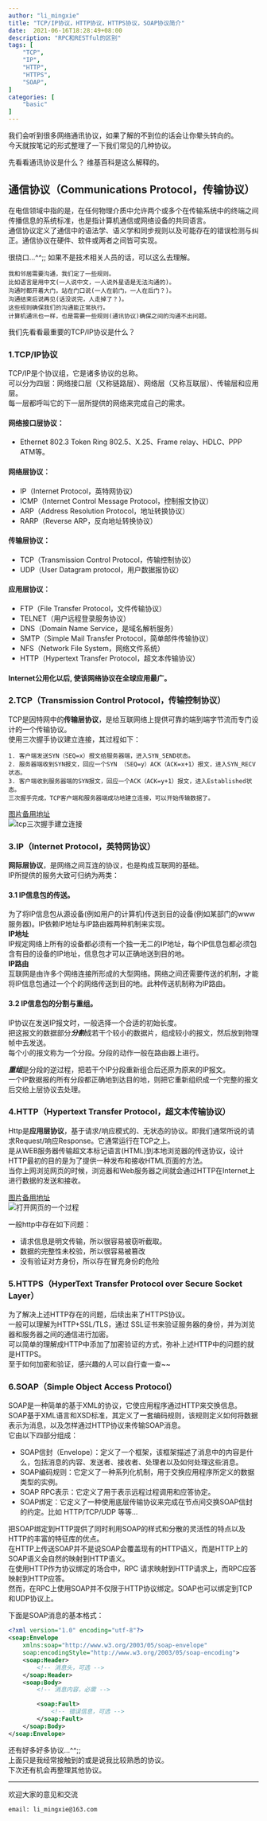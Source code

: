 ```yaml
---
author: "li_mingxie"
title: "TCP/IP协议，HTTP协议，HTTPS协议，SOAP协议简介"
date:  2021-06-16T18:28:49+08:00
description: "RPC和RESTful的区别"
tags: [
    "TCP",
    "IP",
    "HTTP",
    "HTTPS",
    "SOAP",
]
categories: [
    "basic"
]
---
```


我们会听到很多网络通讯协议，如果了解的不到位的话会让你晕头转向的。  
今天就按笔记的形式整理了一下我们常见的几种协议。  

先看看通讯协议是什么？ 维基百科是这么解释的。  
## 通信协议（Communications Protocol，传输协议） 
在电信领域中指的是，在任何物理介质中允许两个或多个在传输系统中的终端之间传播信息的系统标准，也是指计算机通信或网络设备的共同语言。  
通信协议定义了通信中的语法学、语义学和同步规则以及可能存在的错误检测与纠正。通信协议在硬件、软件或两者之间皆可实现。

很绕口...^^;; 如果不是技术相关人员的话，可以这么去理解。
```
我和邻居需要沟通，我们定了一些规则。  
比如语言是用中文(一人说中文，一人说外星语是无法沟通的)。  
沟通时都开着大门，站在门口说(一人在前门，一人在后门？)。  
沟通结束后说再见(话没说完，人走掉了？)。  
这些规则确保我们的沟通能正常执行。  
计算机通讯也一样，也是需要一些规则(通讯协议)确保之间的沟通不出问题。
```
我们先看看最重要的TCP/IP协议是什么？

### 1.TCP/IP协议
TCP/IP是个协议组，它是诸多协议的总称。  
可以分为四层：网络接口层（又称链路层）、网络层（又称互联层）、传输层和应用层。  
每一层都呼叫它的下一层所提供的网络来完成自己的需求。  

#### 网络接口层协议：
* Ethernet 802.3  Token Ring 802.5、X.25、Frame relay、HDLC、PPP ATM等。
#### 网络层协议：
* IP（Internet Protocol，英特网协议）  
* ICMP（Internet Control Message Protocol，控制报文协议）  
* ARP（Address Resolution Protocol，地址转换协议）  
* RARP（Reverse ARP，反向地址转换协议）  
#### 传输层协议： 
* TCP（Transmission Control Protocol，传输控制协议）  
* UDP（User Datagram protocol，用户数据报协议）
#### 应用层协议：
* FTP（File Transfer Protocol，文件传输协议）  
* TELNET（用户远程登录服务协议）  
* DNS（Domain Name Service，是域名解析服务）  
* SMTP（Simple Mail Transfer Protocol，简单邮件传输协议）  
* NFS（Network File System，网络文件系统）  
* HTTP（Hypertext Transfer Protocol，超文本传输协议）

#### Internet公用化以后, 使该网络协议在全球应用最广。

### 2.TCP（Transmission Control Protocol，传输控制协议）
TCP是因特网中的**传输层协议**，是给互联网络上提供可靠的端到端字节流而专门设计的一个传输协议。  
使用三次握手协议建立连接，其过程如下：
```
1. 客户端发送SYN（SEQ=x）报文给服务器端，进入SYN_SEND状态。
2. 服务器端收到SYN报文，回应一个SYN （SEQ=y）ACK（ACK=x+1）报文，进入SYN_RECV状态。
3. 客户端收到服务器端的SYN报文，回应一个ACK（ACK=y+1）报文，进入Established状态。
三次握手完成，TCP客户端和服务器端成功地建立连接，可以开始传输数据了。
```
[图片备用地址](https://limingxie.github.io/images/basic/tcp_1.png)  
![tcp三次握手建立连接](http://mingxie-blog.oss-cn-beijing.aliyuncs.com/image/basic/tcp_1.png?x-oss-process=image/resize,w_500,m_lfit)
### 3.IP（Internet Protocol，英特网协议）
**网际层协议**，是网络之间互连的协议，也是构成互联网的基础。  
IP所提供的服务大致可归纳为两类：
#### 3.1 IP信息包的传送。
为了将IP信息包从源设备(例如用户的计算机)传送到目的设备(例如某部门的www服务器)。IP依赖IP地址与IP路由器两种机制来实现。  
**IP地址**  
IP规定网络上所有的设备都必须有一个独一无二的IP地址，每个IP信息包都必须包含有目的设备的IP地址，信息包才可以正确地送到目的地。  
**IP路由**  
互联网是由许多个网络连接所形成的大型网络。网络之间还需要传送的机制，才能将IP信息包通过一个个的网络传送到目的地。此种传送机制称为IP路由。

#### 3.2 IP信息包的分割与重组。
IP协议在发送IP报文时，一般选择一个合适的初始长度。  
把这报文的数据部分***分割***成若干个较小的数据片，组成较小的报文，然后放到物理帧中去发送。  
每个小的报文称为一个分段。分段的动作一般在路由器上进行。  

***重组***是分段的逆过程，把若干个IP分段重新组合后还原为原来的IP报文。  
一个IP数据报的所有分段都正确地到达目的地，则把它重新组织成一个完整的报文后交给上层协议去处理。

### 4.HTTP（Hypertext Transfer Protocol，超文本传输协议）
Http是**应用层协议**，基于请求/响应模式的、无状态的协议。即我们通常所说的请求Request/响应Response。它通常运行在TCP之上。  
是从WEB服务器传输超文本标记语言(HTML)到本地浏览器的传送协议，设计HTTP最初的目的是为了提供一种发布和接收HTML页面的方法。  
当你上网浏览网页的时候，浏览器和Web服务器之间就会通过HTTP在Internet上进行数据的发送和接收。  

[图片备用地址](https://limingxie.github.io/images/basic/http_dns_1.png)  
![打开网页的一个过程](http://mingxie-blog.oss-cn-beijing.aliyuncs.com/image/basic/http_dns_1.png?x-oss-process=image/resize,w_600,m_lfit)

一般http中存在如下问题：  
* 请求信息是明文传输，所以很容易被窃听截取。
* 数据的完整性未校验，所以很容易被篡改
* 没有验证对方身份，所以存在冒充身份的危险

### 5.HTTPS（HyperText Transfer Protocol over Secure Socket Layer）
为了解决上述HTTP存在的问题，后续出来了HTTPS协议。  
一般可以理解为HTTP+SSL/TLS，通过 SSL证书来验证服务器的身份，并为浏览器和服务器之间的通信进行加密。  
可以简单的理解成HTTP中添加了加密验证的方式，弥补上述HTTP中的问题的就是HTTPS。  
至于如何加密和验证，感兴趣的人可以自行查一查~~  

### 6.SOAP（Simple Object Access Protocol）
SOAP是一种简单的基于XML的协议，它使应用程序通过HTTP来交换信息。  
SOAP基于XML语言和XSD标准，其定义了一套编码规则，该规则定义如何将数据表示为消息，以及怎样通过HTTP协议来传输SOAP消息。  
它由以下四部分组成：
+ SOAP信封（Envelope）：定义了一个框架，该框架描述了消息中的内容是什么，包括消息的内容、发送者、接收者、处理者以及如何处理这些消息。
+ SOAP编码规则：它定义了一种系列化机制，用于交换应用程序所定义的数据类型的实例。
+ SOAP RPC表示：它定义了用于表示远程过程调用和应答协定。
+ SOAP绑定：它定义了一种使用底层传输协议来完成在节点间交换SOAP信封的约定。比如 HTTP/TCP/UDP 等等...

把SOAP绑定到HTTP提供了同时利用SOAP的样式和分散的灵活性的特点以及HTTP的丰富的特征库的优点。  
在HTTP上传送SOAP并不是说SOAP会覆盖现有的HTTP语义，而是HTTP上的SOAP语义会自然的映射到HTTP语义。  
在使用HTTP作为协议绑定的场合中，RPC 请求映射到HTTP请求上，而RPC应答映射到HTTP应答。  
然而，在RPC上使用SOAP并不仅限于HTTP协议绑定。SOAP也可以绑定到TCP和UDP协议上。

下面是SOAP消息的基本格式：
```xml
<?xml version="1.0" encoding="utf-8"?>
<soap:Envelope
    xmlns:soap="http://www.w3.org/2003/05/soap-envelope"
    soap:encodingStyle="http://www.w3.org/2003/05/soap-encoding">
    <soap:Header>
        <!-- 消息头，可选 -->
    </soap:Header>
    <soap:Body>
        <!-- 消息内容，必需 -->

        <soap:Fault>
            <!-- 错误信息，可选 -->
        </soap:Fault>
    </soap:Body>
</soap:Envelope>
```

还有好多好多协议...^^;;  
上面只是我经常接触到的或是说我比较熟悉的协议。  
下次还有机会再整理其他协议。

----------------------------------------------
欢迎大家的意见和交流

`email: li_mingxie@163.com`